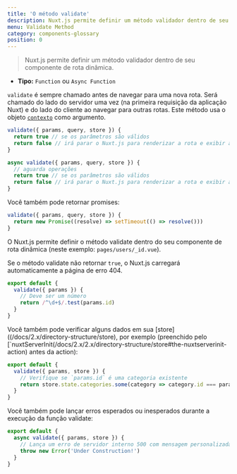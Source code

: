 ```yaml
---
title: 'O método validate'
description: Nuxt.js permite definir um método validador dentro de seu componente de rota dinâmica.
menu: Validate Method
category: components-glossary
position: 0
---
```


> Nuxt.js permite definir um método validador dentro de seu componente de rota dinâmica.

- **Tipo:** `Function` ou `Async Function`

`validate` é sempre chamado antes de navegar para uma nova rota. Será chamado do lado do servidor uma vez (na primeira requisição da aplicação Nuxt) e do lado do cliente ao navegar para outras rotas. Este método usa o objeto [`contexto`](/docs/2.x/internals-glossary/context) como argumento.

```js
validate({ params, query, store }) {
  return true // se os parâmetros são válidos
  return false // irá parar o Nuxt.js para renderizar a rota e exibir a página de erro
}
```

```js
async validate({ params, query, store }) {
  // aguarda operações
  return true // se os parâmetros são válidos
  return false // irá parar o Nuxt.js para renderizar a rota e exibir a página de erro
}
```

Você também pode retornar promises:

```js
validate({ params, query, store }) {
  return new Promise((resolve) => setTimeout(() => resolve()))
}
```

O Nuxt.js permite definir o método validate dentro do seu componente de rota dinâmica (neste exemplo: `pages/users/_id.vue`).

Se o método validate não retornar `true`, o Nuxt.js carregará automaticamente a página de erro 404.

```js
export default {
  validate({ params }) {
    // Deve ser um número
    return /^\d+$/.test(params.id)
  }
}
```

Você também pode verificar alguns dados em sua [store]((/docs/2.x/directory-structure/store), por exemplo (preenchido pelo [`nuxtServerInit(/docs/2.x/2.x/directory-structure/store#the-nuxtserverinit-action) antes da action):

```js
export default {
  validate({ params, store }) {
    // Verifique se `params.id` é uma categoria existente
    return store.state.categories.some(category => category.id === params.id)
  }
}
```

Você também pode lançar erros esperados ou inesperados durante a execução da função validate:

```js
export default {
  async validate({ params, store }) {
    // Lança um erro de servidor interno 500 com mensagem personalizada
    throw new Error('Under Construction!')
  }
}
```
